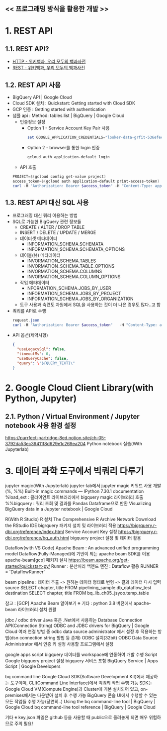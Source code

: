 << 프로그래밍 방식을 활용한 개발 >>
-------

# 1. REST API
## 1.1. REST API?
  - [HTTP - 위키백과, 우리 모두의 백과사전](https://ko.wikipedia.org/wiki/HTTP)
  - [REST - 위키백과, 우리 모두의 백과사전](https://ko.wikipedia.org/wiki/REST)

## 1.2. REST API 사용
  - BigQuery API | Google Cloud
  - Cloud SDK 설치 : Quickstart: Getting started with Cloud SDK
  - GCP 인증 : Getting started with authentication
  - 샘플 api : Method: tables.list | BigQuery | Google Cloud
    - 인증정보 설정
      - Option 1 - Service Account Key Pair 사용
        ```Powershell
        set GOOGLE_APPLICATION_CREDENTIALS="looker-data-grfit-536efecf194c.json"
        ```
      - Option 2 - browser를 통한 login 인증
        ```Powershell
        gcloud auth application-default login
        ```
    - API 호출
    ```Powershell
    PROJECT=$(gcloud config get-value project)
    access_token=$(gcloud auth application-default print-access-token)
    curl -H "Authorization: Bearer $access_token" -H "Content-Type: application/json" -X GET "https://www.googleapis.com/bigquery/v2/projects/$PROJECT/datasets/pipelining_sample/tables"
    ```
    
## 1.3. REST API 대신 SQL 사용
  - 프로그래밍 대신 쿼리 이용하는 방법
  - SQL로 가능한 BigQuery 관련 정보들
    - CREATE / ALTER / DROP TABLE
    - INSERT / DELETE / UPDATE / MERGE
    - 데이터셋 메타데이터
      - INFORMATION_SCHEMA.SCHEMATA
      - INFORMATION_SCHEMA.SCHEMATA_OPTIONS
    - 테이블(뷰) 메타데이터
      - INVORMATION_SCHEMA.TABLES
      - INVORMATION_SCHEMA.TABLE_OPTIONS
      - INVORMATION_SCHEMA.COLUMNS
      - INVORMATION_SCHEMA.COLUMN_OPTIONS
    - 작업 메타데이터
      - NFORMATION_SCHEMA.JOBS_BY_USER
      - INFORMATION_SCHEMA.JOBS_BY_PROJECT
      - INFORMATION_SCHEMA.JOBS_BY_ORGANIZATION
    - 도구 사용과 숙련도 차원에서 SQL을 사용하는 것이 더 나은 경우도 많다..고 함
  - 쿼리를 API로 수행
    ```Powershell
    request.json 
    curl -H "Authorization: Bearer $access_token"   -H "Content-Type: application/json"   -X POST   -d @request.json   "https://www.googleapis.com/bigquery/v2/projects/$PROJECT/queries"
    ```
  - API 옵션(제약사항)
    ```json
    {
      "useLegacySql": false,
      "timeoutMs": 0,
      "useQueryCache": false,
      "query": \"${QUERY_TEXT}\"
    }
    ```

# 2. Google Cloud Client Library(with Python, Jupyter)
## 2.1. Python / Virtual Environment / Jupyter notebook 사용 환경 설정
https://purrfect-partridge-8ed.notion.site/ch-05-3792da53ec39411f8d629e1c269ea204
Python notebook 실습(With Jupyterlab)



# 3. 데이터 과학 도구에서 빅쿼리 다루기
jupyter magic(With Jupyterlab)
jupyter-lab에서 jupyter magic 키워드 사용 개발(%, %%)
Built-in magic commands — IPython 7.30.1 documentation
%load_ext : 클라이언트 라이브러리에서 bigquery magic 라이브러리 호출
%%bigquery : 쿼리 조회 및 결과를 Pandas Dataframe으로 반환
Visualizing BigQuery data in a Jupyter notebook | Google Cloud

R(With R Studio)
R 설치
The Comprehensive R Archive Network
Download the RStudio IDE
bigrquery 패키지 설치 및 라이브러리 적용
https://bigrquery.r-dbi.org/reference/index.html
Service Account Key 설정
https://bigrquery.r-dbi.org/reference/bq_auth.html
bigquery project 설정 및 데이터 활용

Dataflow(with VS Code)
Apache Beam : An advanced unified programming model
Dataflow(Fully-Managed)에 기반이 되는 apache beam SDK를 이용
apache-beam[gcp] 패키지 설치
https://beam.apache.org/get-started/quickstart-py/
Runner : 분산처리 백엔드 엔진 : Dataflow 활용
RUNNER = 'DataflowRunner'


beam pipeline : 데이터 추출 -> 원하는 데이터 형태로 변형 -> 결과 데이터 다시 입력
source
SELECT chapter, title FROM pipelining_sample.db_dataflow_test
destination
SELECT chapter, title FROM bq_lib_ch05_jsyoo.temp_table

참고 : [GCP] Apache Beam 알아보기
※ 기타 : python 3.8 버전에서 apache-beam 라이브러리 설치 원활

jdbc / odbc driver
Java 혹은 .Net에서 사용하는 Database Connection API(Connection String)
ODBC and JDBC drivers for BigQuery | Google Cloud
여러 연결 방법 중 odbc data source administrator 에서 설정 후 적용하는 방법(dsn connection string 방법 등 존재)
ODBC 설치(32bit)
ODBC Data Source Administrator 에서 인증 키 설정
사용할 프로그램에서 설정

google apps script
bigquery 데이터를 workspace에 연동하여 개발 수행
Script Google
bigquery project 설정
bigquery 서비스 포함
BigQuery Service | Apps Script | Google Developers

bq command line
Google Cloud SDK(Software Development Kit)에서 제공하는 도구이며, CLI(Command Line Interface)에서 빅쿼리 작업 수행 가능
SDK는 Google Cloud VM(Compute Engine)과 Cluster에 기본 설치되어 있고, on-premises에서는 다운받아 설치 후 수행 가능
BigQuery 콘솔 UI에서 수행할 수 있는 모든 작업들 수행 가능(당연히..)
Using the bq command-line tool | BigQuery | Google Cloud
bq command-line tool reference | BigQuery | Google Cloud

기타
※ key.json 파일은 github 등을 사용할 때 public으로 올려놓게 되면 매우 위험하므로 주의 필요!
